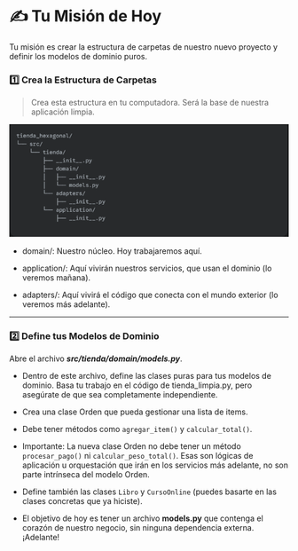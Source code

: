 # ✍️ Tu Misión de Hoy

Tu misión es crear la estructura de carpetas de nuestro nuevo proyecto y definir los modelos de dominio puros.

### 1️⃣ Crea la Estructura de Carpetas
> Crea esta estructura en tu computadora. Será la base de nuestra aplicación limpia.

![Estructura Carpetas](File_estructure.png)

* domain/: Nuestro núcleo. Hoy trabajaremos aquí.

* application/: Aquí vivirán nuestros servicios, que usan el dominio (lo veremos mañana).

* adapters/: Aquí vivirá el código que conecta con el mundo exterior (lo veremos más adelante).

---

### 2️⃣ Define tus Modelos de Dominio

Abre el archivo ***src/tienda/domain/models.py***.

* Dentro de este archivo, define las clases puras para tus modelos de dominio. Basa tu trabajo en el código de tienda_limpia.py, pero asegúrate de que sea completamente independiente.

* Crea una clase Orden que pueda gestionar una lista de items.

* Debe tener métodos como `agregar_item()` y `calcular_total()`.

* Importante: La nueva clase Orden no debe tener un método `procesar_pago()` ni `calcular_peso_total()`. Esas son lógicas de aplicación u orquestación que irán en los servicios más adelante, no son parte intrínseca del modelo Orden.

* Define también las clases `Libro` y `CursoOnline` (puedes basarte en las clases concretas que ya hiciste).

* El objetivo de hoy es tener un archivo **models.py** que contenga el corazón de nuestro negocio, sin ninguna dependencia externa. ¡Adelante!